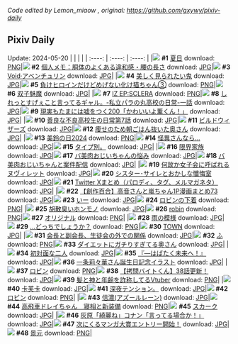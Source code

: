 *Code edited by Lemon_miaow , original: https://github.com/gxywy/pixiv-daily*
## Pixiv Daily 
Update: 2024-05-20
|      |      |      |
| :----: | :----: | :----: |
|![](https://pximg.lemonmiaow.xyz/c/240x480/img-master/img/2024/05/19/00/00/33/118846384_p0_master1200.jpg) **#1** [夏日](https://www.pixiv.net/artworks/118846384) download: [PNG](https://pximg.lemonmiaow.xyz/img-original/img/2024/05/19/00/00/33/118846384_p0.png)|![](https://pximg.lemonmiaow.xyz/c/240x480/img-master/img/2024/05/18/06/00/10/118821881_p0_master1200.jpg) **#2** [個人メモ：胴体のよくある違和感・腰の長さ](https://www.pixiv.net/artworks/118821881) download: [JPG](https://pximg.lemonmiaow.xyz/img-original/img/2024/05/18/06/00/10/118821881_p0.jpg)|![](https://pximg.lemonmiaow.xyz/c/240x480/img-master/img/2024/05/19/01/04/55/118848615_p0_master1200.jpg) **#3** [Void·アベンチュリン](https://www.pixiv.net/artworks/118848615) download: [JPG](https://pximg.lemonmiaow.xyz/img-original/img/2024/05/19/01/04/55/118848615_p0.jpg)|
|![](https://pximg.lemonmiaow.xyz/c/240x480/img-master/img/2024/05/18/19/42/11/118837644_p0_master1200.jpg) **#4** [美しく見られたい鬼](https://www.pixiv.net/artworks/118837644) download: [JPG](https://pximg.lemonmiaow.xyz/img-original/img/2024/05/18/19/42/11/118837644_p0.jpg)|![](https://pximg.lemonmiaow.xyz/c/240x480/img-master/img/2024/05/18/00/01/21/118815626_p0_master1200.jpg) **#5** [負けヒロインだけどめげない化け猫ちゃん③](https://www.pixiv.net/artworks/118815626) download: [PNG](https://pximg.lemonmiaow.xyz/img-original/img/2024/05/18/00/01/21/118815626_p0.png)|![](https://pximg.lemonmiaow.xyz/c/240x480/img-master/img/2024/05/19/00/38/26/118847855_p0_master1200.jpg) **#6** [双子魅魔](https://www.pixiv.net/artworks/118847855) download: [JPG](https://pximg.lemonmiaow.xyz/img-original/img/2024/05/19/00/38/26/118847855_p0.jpg)|
|![](https://pximg.lemonmiaow.xyz/c/240x480/img-master/img/2024/05/19/00/03/13/118846666_p0_master1200.jpg) **#7** [IZ EP:SCLERA](https://www.pixiv.net/artworks/118846666) download: [PNG](https://pximg.lemonmiaow.xyz/img-original/img/2024/05/19/00/03/13/118846666_p0.png)|![](https://pximg.lemonmiaow.xyz/c/240x480/img-master/img/2024/05/18/00/08/42/118816050_p0_master1200.jpg) **#8** [しれっとすげぇこと言ってるギャル。-私立パラの丸高校の日常-一話](https://www.pixiv.net/artworks/118816050) download: [JPG](https://pximg.lemonmiaow.xyz/img-original/img/2024/05/18/00/08/42/118816050_p0.jpg)|![](https://pximg.lemonmiaow.xyz/c/240x480/img-master/img/2024/05/19/18/00/05/118867202_p0_master1200.jpg) **#9** [現実もたまには嘘をつく200「かわいいよ薫くん！」](https://www.pixiv.net/artworks/118867202) download: [JPG](https://pximg.lemonmiaow.xyz/img-original/img/2024/05/19/18/00/05/118867202_p0.jpg)|
|![](https://pximg.lemonmiaow.xyz/c/240x480/img-master/img/2024/05/19/00/02/13/118846601_p0_master1200.jpg) **#10** [善良な不良高校生の日常第7話](https://www.pixiv.net/artworks/118846601) download: [JPG](https://pximg.lemonmiaow.xyz/img-original/img/2024/05/19/00/02/13/118846601_p0.jpg)|![](https://pximg.lemonmiaow.xyz/c/240x480/img-master/img/2024/05/18/00/01/36/118815657_p0_master1200.jpg) **#11** [ビルドウィザーズ](https://www.pixiv.net/artworks/118815657) download: [JPG](https://pximg.lemonmiaow.xyz/img-original/img/2024/05/18/00/01/36/118815657_p0.jpg)|![](https://pximg.lemonmiaow.xyz/c/240x480/img-master/img/2024/05/18/00/08/14/118816027_p0_master1200.jpg) **#12** [痩せのため朝ごはん抜いた奥さん](https://www.pixiv.net/artworks/118816027) download: [JPG](https://pximg.lemonmiaow.xyz/img-original/img/2024/05/18/00/08/14/118816027_p0.jpg)|
|![](https://pximg.lemonmiaow.xyz/c/240x480/img-master/img/2024/05/18/12/48/47/118828293_p0_master1200.jpg) **#13** [美鈴の日2024](https://www.pixiv.net/artworks/118828293) download: [PNG](https://pximg.lemonmiaow.xyz/img-original/img/2024/05/18/12/48/47/118828293_p0.png)|![](https://pximg.lemonmiaow.xyz/c/240x480/img-master/img/2024/05/19/19/20/36/118869780_p0_master1200.jpg) **#14** [怪異さんなら…](https://www.pixiv.net/artworks/118869780) download: [JPG](https://pximg.lemonmiaow.xyz/img-original/img/2024/05/19/19/20/36/118869780_p0.jpg)|![](https://pximg.lemonmiaow.xyz/c/240x480/img-master/img/2024/05/18/11/22/13/118826563_p0_master1200.jpg) **#15** [タイプ別。](https://www.pixiv.net/artworks/118826563) download: [JPG](https://pximg.lemonmiaow.xyz/img-original/img/2024/05/18/11/22/13/118826563_p0.jpg)|
|![](https://pximg.lemonmiaow.xyz/c/240x480/img-master/img/2024/05/18/12/09/58/118827493_p0_master1200.jpg) **#16** [限界家族](https://www.pixiv.net/artworks/118827493) download: [JPG](https://pximg.lemonmiaow.xyz/img-original/img/2024/05/18/12/09/58/118827493_p0.jpg)|![](https://pximg.lemonmiaow.xyz/c/240x480/img-master/img/2024/05/18/00/01/16/118815613_p0_master1200.jpg) **#17** [バ美肉おじいちゃんの悩み](https://www.pixiv.net/artworks/118815613) download: [JPG](https://pximg.lemonmiaow.xyz/img-original/img/2024/05/18/00/01/16/118815613_p0.jpg)|![](https://pximg.lemonmiaow.xyz/c/240x480/img-master/img/2024/05/19/00/02/43/118846635_p0_master1200.jpg) **#18** [バ美肉おじいちゃんと案件配信](https://www.pixiv.net/artworks/118846635) download: [JPG](https://pximg.lemonmiaow.xyz/img-original/img/2024/05/19/00/02/43/118846635_p0.jpg)|
|![](https://pximg.lemonmiaow.xyz/c/240x480/img-master/img/2024/05/18/22/29/43/118843192_p0_master1200.jpg) **#19** [何故か女子会に呼ばれるヌヴィレット](https://www.pixiv.net/artworks/118843192) download: [JPG](https://pximg.lemonmiaow.xyz/img-original/img/2024/05/18/22/29/43/118843192_p0.jpg)|![](https://pximg.lemonmiaow.xyz/c/240x480/img-master/img/2024/05/18/02/23/11/118819359_p0_master1200.jpg) **#20** [シスター･サイレとおかしな懺悔室](https://www.pixiv.net/artworks/118819359) download: [JPG](https://pximg.lemonmiaow.xyz/img-original/img/2024/05/18/02/23/11/118819359_p0.jpg)|![](https://pximg.lemonmiaow.xyz/c/240x480/img-master/img/2024/05/18/11/33/56/118826583_p0_master1200.jpg) **#21** [Twitter Xまとめ（パロディ、タグ、メルマガネタ）](https://www.pixiv.net/artworks/118826583) download: [JPG](https://pximg.lemonmiaow.xyz/img-original/img/2024/05/18/11/33/56/118826583_p0.jpg)|
|![](https://pximg.lemonmiaow.xyz/c/240x480/img-master/img/2024/05/18/00/01/53/118815691_p0_master1200.jpg) **#22** [【創作百合】高音さんと嵐ちゃん1P漫画まとめ73](https://www.pixiv.net/artworks/118815691) download: [JPG](https://pximg.lemonmiaow.xyz/img-original/img/2024/05/18/00/01/53/118815691_p0.jpg)|![](https://pximg.lemonmiaow.xyz/c/240x480/img-master/img/2024/05/19/02/43/32/118846240_p0_master1200.jpg) **#23** [いー](https://www.pixiv.net/artworks/118846240) download: [JPG](https://pximg.lemonmiaow.xyz/img-original/img/2024/05/19/02/43/32/118846240_p0.jpg)|![](https://pximg.lemonmiaow.xyz/c/240x480/img-master/img/2024/05/18/20/02/34/118838315_p0_master1200.jpg) **#24** [ロビンの下着](https://www.pixiv.net/artworks/118838315) download: [PNG](https://pximg.lemonmiaow.xyz/img-original/img/2024/05/18/20/02/34/118838315_p0.png)|
|![](https://pximg.lemonmiaow.xyz/c/240x480/img-master/img/2024/05/18/13/30/09/118829061_p0_master1200.jpg) **#25** [胡散臭いホンモノ](https://www.pixiv.net/artworks/118829061) download: [JPG](https://pximg.lemonmiaow.xyz/img-original/img/2024/05/18/13/30/09/118829061_p0.jpg)|![](https://pximg.lemonmiaow.xyz/c/240x480/img-master/img/2024/05/18/21/30/02/118841181_p0_master1200.jpg) **#26** [robin](https://www.pixiv.net/artworks/118841181) download: [PNG](https://pximg.lemonmiaow.xyz/img-original/img/2024/05/18/21/30/02/118841181_p0.png)|![](https://pximg.lemonmiaow.xyz/c/240x480/img-master/img/2024/05/18/01/49/37/118818730_p0_master1200.jpg) **#27** [オリジナル](https://www.pixiv.net/artworks/118818730) download: [PNG](https://pximg.lemonmiaow.xyz/img-original/img/2024/05/18/01/49/37/118818730_p0.png)|
|![](https://pximg.lemonmiaow.xyz/c/240x480/img-master/img/2024/05/18/00/00/10/118815361_p0_master1200.jpg) **#28** [雨の模様](https://www.pixiv.net/artworks/118815361) download: [JPG](https://pximg.lemonmiaow.xyz/img-original/img/2024/05/18/00/00/10/118815361_p0.jpg)|![](https://pximg.lemonmiaow.xyz/c/240x480/img-master/img/2024/05/19/18/00/15/118867249_p0_master1200.jpg) **#29** [...どっちでしょうか？](https://www.pixiv.net/artworks/118867249) download: [PNG](https://pximg.lemonmiaow.xyz/img-original/img/2024/05/19/18/00/15/118867249_p0.png)|![](https://pximg.lemonmiaow.xyz/c/240x480/img-master/img/2024/05/19/00/01/26/118846529_p0_master1200.jpg) **#30** [TOWN](https://www.pixiv.net/artworks/118846529) download: [JPG](https://pximg.lemonmiaow.xyz/img-original/img/2024/05/19/00/01/26/118846529_p0.jpg)|
|![](https://pximg.lemonmiaow.xyz/c/240x480/img-master/img/2024/05/18/19/07/19/118836524_p0_master1200.jpg) **#31** [会長と副会長、生徒会の外での関係](https://www.pixiv.net/artworks/118836524) download: [JPG](https://pximg.lemonmiaow.xyz/img-original/img/2024/05/18/19/07/19/118836524_p0.jpg)|![](https://pximg.lemonmiaow.xyz/c/240x480/img-master/img/2024/05/19/10/59/06/118857351_p0_master1200.jpg) **#32** [ふ](https://www.pixiv.net/artworks/118857351) download: [PNG](https://pximg.lemonmiaow.xyz/img-original/img/2024/05/19/10/59/06/118857351_p0.png)|![](https://pximg.lemonmiaow.xyz/c/240x480/img-master/img/2024/05/19/00/09/21/118846923_p0_master1200.jpg) **#33** [ダイエットにガチりすぎてる奥さん](https://www.pixiv.net/artworks/118846923) download: [JPG](https://pximg.lemonmiaow.xyz/img-original/img/2024/05/19/00/09/21/118846923_p0.jpg)|
|![](https://pximg.lemonmiaow.xyz/c/240x480/img-master/img/2024/05/19/00/05/32/118846798_p0_master1200.jpg) **#34** [初対面な二人](https://www.pixiv.net/artworks/118846798) download: [JPG](https://pximg.lemonmiaow.xyz/img-original/img/2024/05/19/00/05/32/118846798_p0.jpg)|![](https://pximg.lemonmiaow.xyz/c/240x480/img-master/img/2024/05/18/00/00/43/118815531_p0_master1200.jpg) **#35** [『―はばたく未来へ！』](https://www.pixiv.net/artworks/118815531) download: [JPG](https://pximg.lemonmiaow.xyz/img-original/img/2024/05/18/00/00/43/118815531_p0.jpg)|![](https://pximg.lemonmiaow.xyz/c/240x480/img-master/img/2024/05/19/01/55/59/118849744_p0_master1200.jpg) **#36** [一条莉々華さん誕生日記念イラスト](https://www.pixiv.net/artworks/118849744) download: [JPG](https://pximg.lemonmiaow.xyz/img-original/img/2024/05/19/01/55/59/118849744_p0.jpg)|
|![](https://pximg.lemonmiaow.xyz/c/240x480/img-master/img/2024/05/19/07/35/24/118854060_p0_master1200.jpg) **#37** [ロビン](https://www.pixiv.net/artworks/118854060) download: [PNG](https://pximg.lemonmiaow.xyz/img-original/img/2024/05/19/07/35/24/118854060_p0.png)|![](https://pximg.lemonmiaow.xyz/c/240x480/img-master/img/2024/05/19/12/00/16/118858633_p0_master1200.jpg) **#38** [【拷問バイトくん】38話更新！](https://www.pixiv.net/artworks/118858633) download: [JPG](https://pximg.lemonmiaow.xyz/img-original/img/2024/05/19/12/00/16/118858633_p0.jpg)|![](https://pximg.lemonmiaow.xyz/c/240x480/img-master/img/2024/05/18/20/03/55/118838353_p0_master1200.jpg) **#39** [髪と神と年齢を詐称してるVtuber](https://www.pixiv.net/artworks/118838353) download: [PNG](https://pximg.lemonmiaow.xyz/img-original/img/2024/05/18/20/03/55/118838353_p0.png)|
|![](https://pximg.lemonmiaow.xyz/c/240x480/img-master/img/2024/05/18/18/00/18/118834856_p0_master1200.jpg) **#40** [卡芙卡](https://www.pixiv.net/artworks/118834856) download: [JPG](https://pximg.lemonmiaow.xyz/img-original/img/2024/05/18/18/00/18/118834856_p0.jpg)|![](https://pximg.lemonmiaow.xyz/c/240x480/img-master/img/2024/05/19/18/52/34/118868835_p0_master1200.jpg) **#41** [深夜テンション。](https://www.pixiv.net/artworks/118868835) download: [JPG](https://pximg.lemonmiaow.xyz/img-original/img/2024/05/19/18/52/34/118868835_p0.jpg)|![](https://pximg.lemonmiaow.xyz/c/240x480/img-master/img/2024/05/18/00/29/54/118815718_p0_master1200.jpg) **#42** [ロビン](https://www.pixiv.net/artworks/118815718) download: [PNG](https://pximg.lemonmiaow.xyz/img-original/img/2024/05/18/00/29/54/118815718_p0.png)|
|![](https://pximg.lemonmiaow.xyz/c/240x480/img-master/img/2024/05/18/22/52/55/118843962_p0_master1200.jpg) **#43** [信濃(アズールレーン)](https://www.pixiv.net/artworks/118843962) download: [JPG](https://pximg.lemonmiaow.xyz/img-original/img/2024/05/18/22/52/55/118843962_p0.jpg)|![](https://pximg.lemonmiaow.xyz/c/240x480/img-master/img/2024/05/18/14/50/25/118830543_p0_master1200.jpg) **#44** [高飛車ドレイちゃん　寝相と新装備](https://www.pixiv.net/artworks/118830543) download: [PNG](https://pximg.lemonmiaow.xyz/img-original/img/2024/05/18/14/50/25/118830543_p0.png)|![](https://pximg.lemonmiaow.xyz/c/240x480/img-master/img/2024/05/18/00/00/03/118815329_p0_master1200.jpg) **#45** [スカーク](https://www.pixiv.net/artworks/118815329) download: [JPG](https://pximg.lemonmiaow.xyz/img-original/img/2024/05/18/00/00/03/118815329_p0.jpg)|
|![](https://pximg.lemonmiaow.xyz/c/240x480/img-master/img/2024/05/18/16/38/58/118832803_p0_master1200.jpg) **#46** [灰原「綺麗ね」コナン「言ってる場合か！」](https://www.pixiv.net/artworks/118832803) download: [JPG](https://pximg.lemonmiaow.xyz/img-original/img/2024/05/18/16/38/58/118832803_p0.jpg)|![](https://pximg.lemonmiaow.xyz/c/240x480/img-master/img/2024/05/18/22/17/01/118842778_p0_master1200.jpg) **#47** [次にくるマンガ大賞エントリー開始！](https://www.pixiv.net/artworks/118842778) download: [JPG](https://pximg.lemonmiaow.xyz/img-original/img/2024/05/18/22/17/01/118842778_p0.jpg)|![](https://pximg.lemonmiaow.xyz/c/240x480/img-master/img/2024/05/19/00/54/39/118848290_p0_master1200.jpg) **#48** [景元](https://www.pixiv.net/artworks/118848290) download: [PNG](https://pximg.lemonmiaow.xyz/img-original/img/2024/05/19/00/54/39/118848290_p0.png)|
